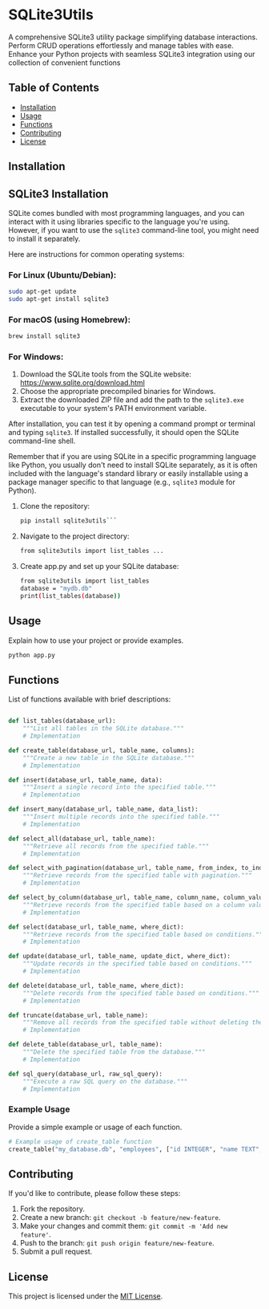 # SQLite3Utils

A comprehensive SQLite3 utility package simplifying database interactions. Perform CRUD operations effortlessly and manage tables with ease. Enhance your Python projects with seamless SQLite3 integration using our collection of convenient functions

## Table of Contents

- [Installation](#installation)
- [Usage](#usage)
- [Functions](#functions)
- [Contributing](#contributing)
- [License](#license)

## Installation

## SQLite3 Installation 
SQLite comes bundled with most programming languages, and you can interact with it using libraries specific to the language you're using. However, if you want to use the `sqlite3` command-line tool, you might need to install it separately.

Here are instructions for common operating systems:

### For Linux (Ubuntu/Debian):
```bash
sudo apt-get update
sudo apt-get install sqlite3
```

### For macOS (using Homebrew):
```bash
brew install sqlite3
```

### For Windows:
1. Download the SQLite tools from the SQLite website: https://www.sqlite.org/download.html
2. Choose the appropriate precompiled binaries for Windows.
3. Extract the downloaded ZIP file and add the path to the `sqlite3.exe` executable to your system's PATH environment variable.

After installation, you can test it by opening a command prompt or terminal and typing `sqlite3`. If installed successfully, it should open the SQLite command-line shell.

Remember that if you are using SQLite in a specific programming language like Python, you usually don't need to install SQLite separately, as it is often included with the language's standard library or easily installable using a package manager specific to that language (e.g., `sqlite3` module for Python).

1. Clone the repository:

    ```bash
    pip install sqlite3utils```

2. Navigate to the project directory:

    ```bash
    from sqlite3utils import list_tables ...
    ```

3. Create app.py and set up your SQLite database:

    ```bash
    from sqlite3utils import list_tables
    database = "mydb.db"
    print(list_tables(database))
    ```


## Usage

Explain how to use your project or provide examples.

```bash
python app.py
```

## Functions

List of functions available with brief descriptions:

```python

def list_tables(database_url):
    """List all tables in the SQLite database."""
    # Implementation

def create_table(database_url, table_name, columns):
    """Create a new table in the SQLite database."""
    # Implementation

def insert(database_url, table_name, data):
    """Insert a single record into the specified table."""
    # Implementation

def insert_many(database_url, table_name, data_list):
    """Insert multiple records into the specified table."""
    # Implementation

def select_all(database_url, table_name):
    """Retrieve all records from the specified table."""
    # Implementation

def select_with_pagination(database_url, table_name, from_index, to_index):
    """Retrieve records from the specified table with pagination."""
    # Implementation

def select_by_column(database_url, table_name, column_name, column_value):
    """Retrieve records from the specified table based on a column value."""
    # Implementation

def select(database_url, table_name, where_dict):
    """Retrieve records from the specified table based on conditions."""
    # Implementation

def update(database_url, table_name, update_dict, where_dict):
    """Update records in the specified table based on conditions."""
    # Implementation

def delete(database_url, table_name, where_dict):
    """Delete records from the specified table based on conditions."""
    # Implementation

def truncate(database_url, table_name):
    """Remove all records from the specified table without deleting the table."""
    # Implementation

def delete_table(database_url, table_name):
    """Delete the specified table from the database."""
    # Implementation

def sql_query(database_url, raw_sql_query):
    """Execute a raw SQL query on the database."""
    # Implementation
```

### Example Usage

Provide a simple example or usage of each function.

```python
# Example usage of create_table function
create_table("my_database.db", "employees", ["id INTEGER", "name TEXT", "salary REAL"])
```

## Contributing

If you'd like to contribute, please follow these steps:

1. Fork the repository.
2. Create a new branch: `git checkout -b feature/new-feature`.
3. Make your changes and commit them: `git commit -m 'Add new feature'`.
4. Push to the branch: `git push origin feature/new-feature`.
5. Submit a pull request.

## License

This project is licensed under the [MIT License](LICENSE).
```

